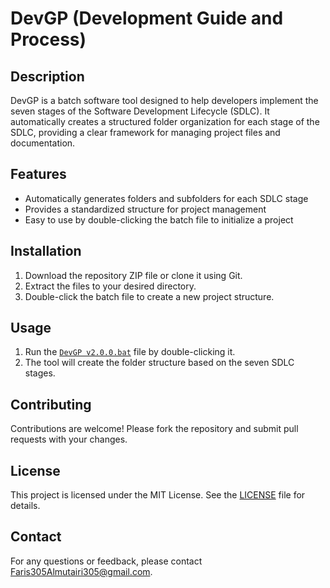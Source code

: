 # DevGP (Development Guide and Process)

## Description

DevGP is a batch software tool designed to help developers implement the seven stages of the Software Development Lifecycle (SDLC). It automatically creates a structured folder organization for each stage of the SDLC, providing a clear framework for managing project files and documentation.

## Features

- Automatically generates folders and subfolders for each SDLC stage
- Provides a standardized structure for project management
- Easy to use by double-clicking the batch file to initialize a project

## Installation

1. Download the repository ZIP file or clone it using Git.
2. Extract the files to your desired directory.
3. Double-click the batch file to create a new project structure.

## Usage

1. Run the [`DevGP v2.0.0.bat`](https://github.com/FarisAlmutairi305/DevGP/blob/main/Software%20Projects/DevGP%20v2.0.0.bat) file by double-clicking it.
2. The tool will create the folder structure based on the seven SDLC stages.

## Contributing

Contributions are welcome! Please fork the repository and submit pull requests with your changes.

## License

This project is licensed under the MIT License. See the [LICENSE](LICENSE) file for details.

## Contact

For any questions or feedback, please contact [Faris305Almutairi305@gmail.com](mailto:Faris305Almutairi305@gmail.com).
